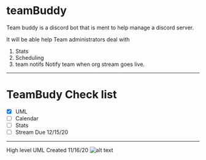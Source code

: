 # teamBuddy
Team buddy is a discord bot that is ment to help manage a discord server.

It will be able help Team administrators deal with
1. Stats
2. Scheduling
3. team notifs
Notify team when org stream goes live.
---
# TeamBudy Check list

- [x] UML
- [ ] Calendar
- [ ] Stats
- [ ] Stream
Due 12/15/20
---
High level UML Created 11/16/20
![alt text](https://lucid.app/publicSegments/view/0e0fce15-249d-414f-9ff1-de7f79be47bc/image.png)
